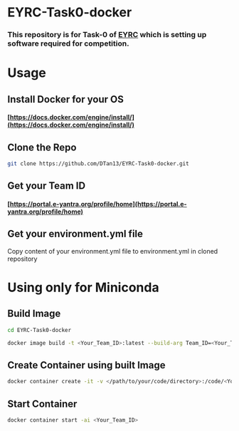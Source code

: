 # EYRC-Task0-docker

### This repository is for Task-0 of [EYRC](https://portal.e-yantra.org/) which is setting up software required for competition.

# Usage

## Install Docker for your OS

#### [https://docs.docker.com/engine/install/](https://docs.docker.com/engine/install/)

## Clone the Repo

```bash
git clone https://github.com/DTan13/EYRC-Task0-docker.git
```

## Get your Team ID

#### [https://portal.e-yantra.org/profile/home](https://portal.e-yantra.org/profile/home)

## Get your environment.yml file

 Copy content of your environment.yml file to environment.yml in cloned repository

# Using only for Miniconda

## Build Image

```bash
cd EYRC-Task0-docker

docker image build -t <Your_Team_ID>:latest --build-arg Team_ID=<Your_Team_ID> .
```

## Create Container using built Image

```bash
docker container create -it -v </path/to/your/code/directory>:/code/<Your_Team_ID>/codes --name <Your_Team_ID> <Your_Team_ID>:latest
```

## Start Container

```bash
docker container start -ai <Your_Team_ID>
```

<!-- TODO: Add Usage for Jupyter Notebook and JupyterLab -->
